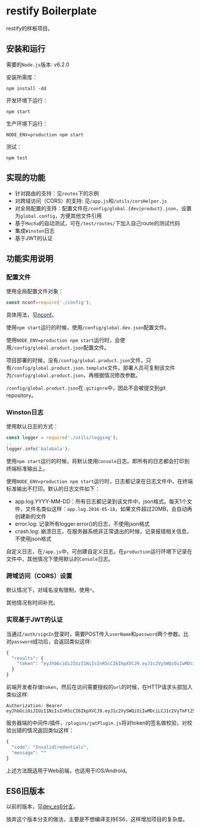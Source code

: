 # restify Boilerplate

restify的样板项目。

## 安装和运行

需要的`Node.js`版本: v6.2.0

安装所需库：

```
npm install -dd
```

开发环境下运行：

```
npm start
```

生产环境下运行：

```
NODE_ENV=production npm start
```

测试：

```
npm test
```

## 实现的功能

* 针对路由的支持：见`routes`下的示例
* 对跨域访问（CORS）的支持: 见`/app.js`和`/utils/corsHelper.js`
* 对全局配置的支持：配置文件在`/config/global.{dev|product}.json`，设置为`global.config`，方便其他文件引用
* 基于`Mocha`的自动测试，可在`/test/routes/`下加入自己route的测试代码
* 集成`Winston`日志
* 基于JWT的认证

## 功能实用说明

### 配置文件

使用全局配置文件对象：

```javascript
const nconf=require('./config');
```

具体用法，见[nconf](https://github.com/indexzero/nconf)。

使用`npm start`运行的时候，使用`/config/global.dev.json`配置文件。

使用`NODE_ENV=production npm start`运行时，会使用`/config/global.product.json`配置文件。

项目部署的时候，没有`/config/global.product.json`文件，只有`/config/global.product.json.template`文件。部署人员可复制该文件为`/config/global.product.json`，再根据情况修改参数。

`/config/global.product.json`在`.gitignre`中，因此不会被提交到git repository。

### Winston日志

使用默认日志的方式：

```javascript
const logger = require('./utils/logging');
..
logger.info('balabala');
```

使用`npm start`运行的时候，将默认使用`Console`日志。即所有的日志都会打印到终端标准输出上。

使用`NODE_ENV=production npm start`运行时，日志都记录在日志文件中，在终端标准输出不打印。默认的日志文件如下：

 * app.log.YYYY-MM-DD：所有日志都记录到该文件中，json格式。每天1个文件，文件名类似这样：`app.log.2016-05-18`，如果文件超过20MB，会自动再创建新的文件
 * error.log: 记录所有logger.error()的日志，不使用json格式
 * crash.log: 崩溃日志，在服务器系统非正常退出的时候，记录报错相关信息，不使用json格式

自定义日志，在`/app.js`中，可创建自定义日志。在`production`运行环境下记录在文件中，其他情况下使用默认的`Console`日志。

### 跨域访问（CORS）设置

默认情况下，对域名没有限制，使用`*`。

其他情况有时间补充。

### 实现基于JWT的认证

当通过`/auth/signIn`登录时，需要POST传入`userName`和`password`两个参数。比对`password`成功后，会返回类似这样:

```javascript
{
  "results": {
    "token": "eyJhbGciOiJIUzI1NiIsInR5cCI6IkpXVCJ9.eyJ1c2VySWQiOiIwMDciLCJ1c2VyTmFtZSI6InpoYW5nc2FuIiwiaWF0IjoxNDYzNjUzMDM2fQ.3BPAitFhEG4NzEuf62Af8mmy2f83VrhlmELvuxiBN70"
  }
}
```

前端开发者存储`token`，然后在访问需要授权的`url`的时候，在HTTP请求头部加入类似这样:

```
Authorization: Bearer eyJhbGciOiJIUzI1NiIsInR5cCI6IkpXVCJ9.eyJ1c2VySWQiOiIwMDciLCJ1c2VyTmFtZSI6InpoYW5nc2FuIiwiaWF0IjoxNDYzNjUzMDM2fQ.3BPAitFhEG4NzEuf62Af8mmy2f83VrhlmELvuxiBN70
```
服务器端的中间件/插件，`/plugins/jwtPlugin.js`将对token的签名做校验，对校验出错的情况返回类似这样：

```javascript
{
  "code": "InvalidCredentials",
  "message": ""
}
```

上述方法既适用于Web前端，也适用于iOS/Android。

## ES6旧版本

以前的版本，见[dev_es6分支](https://github.com/MarshalW/restify-boilerplate/tree/dev_es6)。

放弃这个版本分支的做法，主要是不想编译支持ES6，这样增加项目的复杂度。
